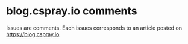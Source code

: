 # blog.cspray.io comments

Issues are comments. Each issues corresponds to an article posted on https://blog.cspray.io
